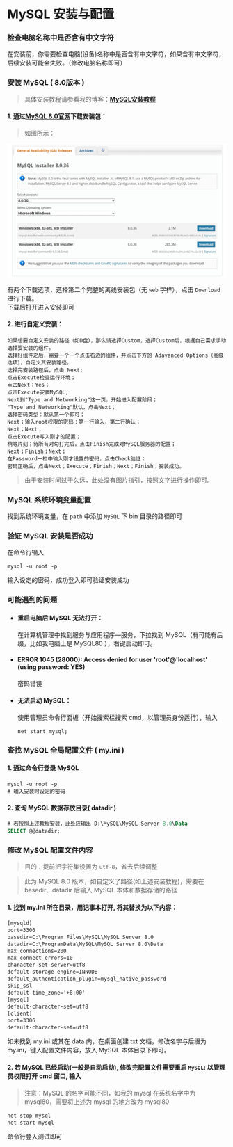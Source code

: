 # **MySQL 安装与配置**

### 检查电脑名称中是否含有中文字符

在安装前，你需要检查电脑(设备)名称中是否含有中文字符，如果含有中文字符，后续安装可能会失败。（修改电脑名称即可）

### 安装 MySQL ( 8.0版本 )

> 具体安装教程请参看我的博客：**[MySQL安装教程](https://blog.csdn.net/Cosmo9/article/details/132845215)**

#### 1. 通过[MySQL 8.0官网](https://dev.mysql.com/downloads/windows/)下载安装包：

>如图所示：

![ ](./img/1-1.png " ")

有两个下载选项，选择第二个完整的离线安装包（无 `web` 字样），点击 `Download` 进行下载。  
下载后打开进入安装即可

#### 2. 进行自定义安装：

```
如果想要自定义安装的路径（如D盘），那么请选择Custom，选择Custom后，根据自己需求手动选择要安装的组件。  
选择好组件之后，需要一个一个点击右边的组件，并点击下方的 Adavanced Options（高级选项），自定义其安装路径。  
选择完安装路径后，点击 Next;  
点击Execute检查运行环境；  
点击Next；Yes；  
点击Execute安装MySQL;  
Next到"Type and Networking"这一页，开始进入配置阶段；  
"Type and Networking"默认，点击Next；  
选择密码类型：默认第一个即可；  
Next；输入root权限的密码：第一行输入，第二行确认；  
Next；Next；  
点击Execute写入刚才的配置；  
稍等片刻；待所有对勾打完后，点击Finish完成对MySQL服务器的配置；  
Next；Finish；Next；  
在Password一栏中输入刚才设置的密码，点击Check验证；  
密码正确后，点击Next；Execute；Finish；Next；Finish；安装成功。  
```

> 由于安装时间过于久远，此处没有图片指引，按照文字进行操作即可。


### MySQL 系统环境变量配置

找到系统环境变量，在 `path` 中添加 `MySQL` 下 bin 目录的路径即可

### 验证 MySQL 安装是否成功

在命令行输入

```
mysql -u root -p
```

输入设定的密码，成功登入即可验证安装成功

### 可能遇到的问题

+ #### 重启电脑后 MySQL 无法打开：

    在计算机管理中找到服务与应用程序—服务，下拉找到 MySQL（有可能有后缀，比如我电脑上是 MySQL80 ），右键启动即可。

+ #### ERROR 1045 (28000): Access denied for user 'root'@'localhost' (using password: YES)

    密码错误

+ #### 无法启动 MySQL：

    使用管理员命令行面板（开始搜索栏搜索 cmd，以管理员身份运行），输入  

    ```
    net start mysql;
    ```

### 查找 MySQL 全局配置文件 ( my.ini )

#### 1. 通过命令行登录 MySQL

```
mysql -u root -p
# 输入安装时设定的密码
```

#### 2. 查询 MySQL 数据存放目录( datadir )

```sql
# 若按照上述教程安装，此处应输出 D:\MySQL\MySQL Server 8.0\Data
SELECT @@datadir; 
```

### 修改 MySQL 配置文件内容

>目的：提前把字符集设置为 `utf-8`，省去后续调整  

> 此为 MySQL 8.0 版本，如自定义了路径(如上述安装教程)，需要在 basedir、datadir 后输入 MySQL 本体和数据存储的路径

#### 1. 找到 my.ini 所在目录，用记事本打开, 将其替换为以下内容：

```
[mysqld]
port=3306
basedir=C:\Program Files\MySQL\MySQL Server 8.0
datadir=C:\ProgramData\MySQL\MySQL Server 8.0\Data
max_connections=200
max_connect_errors=10
character-set-server=utf8
default-storage-engine=INNODB
default_authentication_plugin=mysql_native_password
skip_ssl
default-time_zone='+8:00'
[mysql]
default-character-set=utf8
[client]
port=3306
default-character-set=utf8
```

如未找到 my.ini 或其在 data 内，在桌面创建 txt 文档，修改名字与后缀为 my.ini，键入配置文件内容，放入 MySQL 本体目录下即可。  

#### 2. 若 MySQL 已经启动(一般是自动启动), 修改完配置文件需要重启 `MySQL`: 以**管理员权限**打开 cmd 窗口, 输入

>注意：MySQL 的名字可能不同，如我的 mysql 在系统名字中为 mysql80，需要将上述为 mysql 的地方改为 mysql80

```
net stop mysql
net start mysql
```

命令行登入测试即可